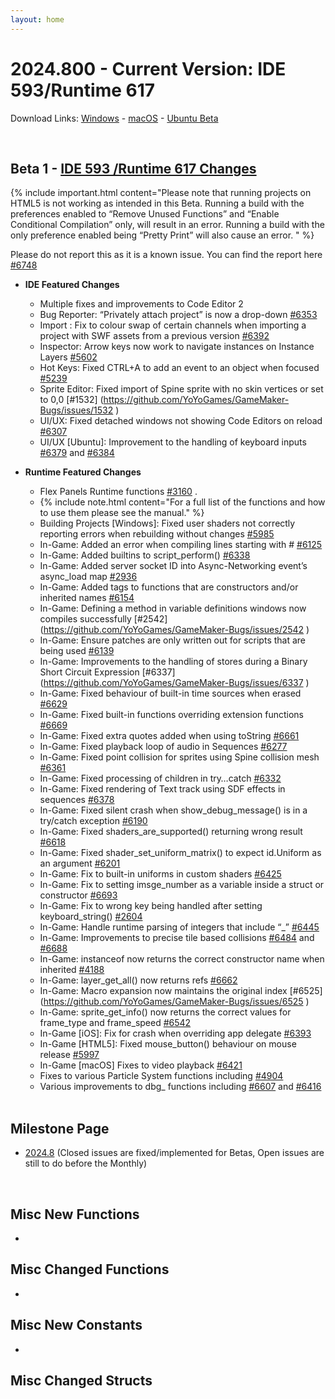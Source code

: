 ```yaml
---
layout: home
---
```

# 2024.800 - Current Version: IDE 593/Runtime 617

Download Links: [Windows](https://gms.yoyogames.com/GameMaker-Installer-2024.800.0.593.exe) - [macOS](https://gms.yoyogames.com/GameMaker-2024.800.0.593.pkg) -  [Ubuntu Beta](https://gms.yoyogames.com/GameMaker-Beta-2024.800.0.593.deb)

<br>

## Beta 1 - [IDE 593 /Runtime 617 Changes](https://github.com/YoYoGames/GameMaker-Bugs/issues?q=is%3Aissue+is%3Aclosed+milestone%3A2024.8+closed%3A<2024-07-18)

{% include important.html content="Please note that running projects on HTML5 is not working as intended in this Beta. Running a build with the preferences enabled to “Remove Unused Functions” and “Enable Conditional Compilation” only, will result in an error. Running a build with the only preference enabled being “Pretty Print” will also cause an error. " %}

Please do not report this as it is a known issue. You can find the report here [#6748](https://github.com/YoYoGames/GameMaker-Bugs/issues/6748) 

- **IDE Featured Changes**
    - Multiple fixes and improvements to Code Editor 2
    - Bug Reporter: “Privately attach project” is now a drop-down [#6353](https://github.com/YoYoGames/GameMaker-Bugs/issues/6353 )
    - Import : Fix to colour swap of certain channels when importing a project with SWF assets from a previous version [#6392](https://github.com/YoYoGames/GameMaker-Bugs/issues/6392 )
    - Inspector: Arrow keys now work to navigate instances on Instance Layers [#5602](https://github.com/YoYoGames/GameMaker-Bugs/issues/5602 )
    - Hot Keys: Fixed CTRL+A to add an event to an object when focused [#5239](https://github.com/YoYoGames/GameMaker-Bugs/issues/5239 )
    - Sprite Editor: Fixed import of Spine sprite with no skin vertices or set to 0,0 [#1532] (https://github.com/YoYoGames/GameMaker-Bugs/issues/1532 )
    - UI/UX: Fixed detached windows not showing Code Editors on reload [#6307](https://github.com/YoYoGames/GameMaker-Bugs/issues/6307 )
    - UI/UX [Ubuntu]: Improvement to the handling of keyboard inputs [#6379](https://github.com/YoYoGames/GameMaker-Bugs/issues/6379 ) and [#6384](https://github.com/YoYoGames/GameMaker-Bugs/issues/6384 )
   

- **Runtime Featured Changes**
    - Flex Panels Runtime functions [#3160](https://github.com/YoYoGames/GameMaker-Bugs/issues/3160) . 
     - {% include note.html content="For a full list of the functions and how to use them please see the manual." %}
    - Building Projects [Windows]: Fixed user shaders not correctly reporting errors when rebuilding without changes [#5985](https://github.com/YoYoGames/GameMaker-Bugs/issues/5985 ) 
    - In-Game: Added an error when compiling lines starting with # [#6125](https://github.com/YoYoGames/GameMaker-Bugs/issues/6125 )
    - In-Game: Added builtins to script_perform() [#6338](https://github.com/YoYoGames/GameMaker-Bugs/issues/6338 )
    - In-Game: Added server socket ID into Async-Networking event’s async_load map [#2936](https://github.com/YoYoGames/GameMaker-Bugs/issues/2936 )
    - In-Game: Added tags to functions that are constructors and/or inherited names [#6154](https://github.com/YoYoGames/GameMaker-Bugs/issues/6154 )
    - In-Game: Defining a method in variable definitions windows now compiles successfully [#2542] (https://github.com/YoYoGames/GameMaker-Bugs/issues/2542 )
    - In-Game: Ensure patches are only written out for scripts that are being used [#6139](https://github.com/YoYoGames/GameMaker-Bugs/issues/6139 )
    - In-Game: Improvements to the handling of stores during a Binary Short Circuit Expression [#6337] (https://github.com/YoYoGames/GameMaker-Bugs/issues/6337 )
    - In-Game: Fixed behaviour of built-in time sources when erased [#6629](https://github.com/YoYoGames/GameMaker-Bugs/issues/6629 ) 
    - In-Game: Fixed built-in functions overriding extension functions [#6669](https://github.com/YoYoGames/GameMaker-Bugs/issues/6669 ) 
    - In-Game: Fixed extra quotes added when using toString [#6661](https://github.com/YoYoGames/GameMaker-Bugs/issues/6661 ) 
    - In-Game: Fixed playback loop of audio in Sequences [#6277](https://github.com/YoYoGames/GameMaker-Bugs/issues/6277 )
    - In-Game: Fixed point collision for sprites using Spine collision mesh [#6361](https://github.com/YoYoGames/GameMaker-Bugs/issues/6361 )
    - In-Game: Fixed processing of children in try…catch [#6332](https://github.com/YoYoGames/GameMaker-Bugs/issues/6332 )
    - In-Game: Fixed rendering of Text track using SDF effects in sequences [#6378](https://github.com/YoYoGames/GameMaker-Bugs/issues/6378 )
    - In-Game: Fixed silent crash when show_debug_message() is in a try/catch exception [#6190](https://github.com/YoYoGames/GameMaker-Bugs/issues/6190 )
    - In-Game: Fixed shaders_are_supported() returning wrong result [#6618](https://github.com/YoYoGames/GameMaker-Bugs/issues/6618 )
    - In-Game: Fixed shader_set_uniform_matrix() to expect id.Uniform as an argument [#6201](https://github.com/YoYoGames/GameMaker-Bugs/issues/6201 )
    - In-Game: Fix to built-in uniforms in custom shaders [#6425](https://github.com/YoYoGames/GameMaker-Bugs/issues/6425 )
    - In-Game: Fix to setting imsge_number as a variable inside a struct or constructor [#6693](https://github.com/YoYoGames/GameMaker-Bugs/issues/6693 )
    - In-Game: Fix to wrong key being handled after setting keyboard_string() [#2604](https://github.com/YoYoGames/GameMaker-Bugs/issues/2604 )
    - In-Game: Handle runtime parsing of integers that include “_” [#6445](https://github.com/YoYoGames/GameMaker-Bugs/issues/6445 )
    - In-Game: Improvements to precise tile based collisions [#6484](https://github.com/YoYoGames/GameMaker-Bugs/issues/6484 ) and [#6688](https://github.com/YoYoGames/GameMaker-Bugs/issues/6688 )
    - In-Game: instanceof now returns the correct constructor name when inherited [#4188](https://github.com/YoYoGames/GameMaker/issues/4188 )
    - In-Game: layer_get_all() now returns refs [#6662](https://github.com/YoYoGames/GameMaker-Bugs/issues/6662 )
    - In-Game: Macro expansion now maintains the original index [#6525] (https://github.com/YoYoGames/GameMaker-Bugs/issues/6525 )
    - In-Game: sprite_get_info() now returns the correct values for frame_type and frame_speed [#6542](https://github.com/YoYoGames/GameMaker-Bugs/issues/6542 )
    - In-Game [iOS]: Fix for crash when overriding app delegate [#6393](https://github.com/YoYoGames/GameMaker-Bugs/issues/6393 ) 
    - In-Game [HTML5]: Fixed mouse_button() behaviour on mouse release [#5997](https://github.com/YoYoGames/GameMaker-Bugs/issues/5997 ) 
    - In-Game [macOS] Fixes to video playback [#6421](https://github.com/YoYoGames/GameMaker-Bugs/issues/6421 )
    - Fixes to various Particle System functions including [#4904](https://github.com/YoYoGames/GameMaker-Bugs/issues/4904)
    - Various improvements to dbg_ functions including [#6607](https://github.com/YoYoGames/GameMaker-Bugs/issues/6607)  and [#6416](https://github.com/YoYoGames/GameMaker-Bugs/issues/6416 )


    <br>

 ## Milestone Page
- [2024.8](https://github.com/YoYoGames/GameMaker-Bugs/milestone/12?closed=1) (Closed issues are fixed/implemented for Betas, Open issues are still to do before the Monthly)

<br>

## Misc New Functions

- 

## Misc Changed Functions

- 

## Misc New Constants

- 

## Misc Changed Structs
